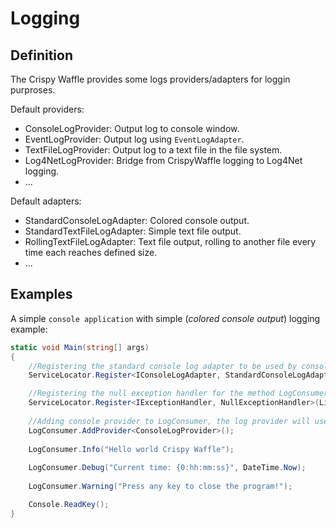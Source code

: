 # Logging

## Definition

The Crispy Waffle provides some logs providers/adapters for loggin purproses.

Default providers:

- ConsoleLogProvider: Output log to console window.
- EventLogProvider: Output log using `EventLogAdapter`.
- TextFileLogProvider: Output log to a text file in the file system.
- Log4NetLogProvider: Bridge from CrispyWaffle logging to Log4Net logging.
- ...

Default adapters:

- StandardConsoleLogAdapter: Colored console output.
- StandardTextFileLogAdapter: Simple text file output.
- RollingTextFileLogAdapter: Text file output, rolling to another file every time each reaches defined size.
- ...

## Examples

A simple `console application` with simple (*colored console output*) logging example:

```cs
static void Main(string[] args)
{
    //Registering the standard console log adapter to be used by console log provider. 
    ServiceLocator.Register<IConsoleLogAdapter, StandardConsoleLogAdapter>(LifeStyle.SINGLETON);

    //Registering the null exception handler for the method LogConsumer.Handle, this means that no action will be executed for exceptions handled by LogConsumer.
    ServiceLocator.Register<IExceptionHandler, NullExceptionHandler>(LifeStyle.SINGLETON);
    
    //Adding console provider to LogConsumer, the log provider will use the registered IConsoleLogAdapter.
    LogConsumer.AddProvider<ConsoleLogProvider>();
        
    LogConsumer.Info("Hello world Crispy Waffle");
        
    LogConsumer.Debug("Current time: {0:hh:mm:ss}", DateTime.Now);
        
    LogConsumer.Warning("Press any key to close the program!");

    Console.ReadKey();
}
```